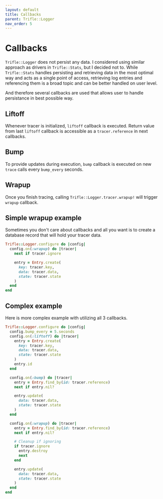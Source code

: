 ```yaml
---
layout: default
title: Callbacks
parent: Trifle::Logger
nav_order: 5
---
```


# Callbacks

`Trifle::Logger` does not persist any data. I considered using similar approach as drivers in `Trifle::Stats`, but I decided not to. While `Trifle::Stats` handles persisting and retrieving data in the most optimal way and acts as a single point of access, retrieving log entries and referencing them is a broad topic and can be better handled on user level.

And therefore several callbacks are used that allows user to handle persistance in best possible way.

## Liftoff

Whenever tracer is initialized, `liftoff` callback is executed. Return value from last `liftoff` callback is accessible as a `tracer.reference` in next callbacks.

## Bump

To provide updates during execution, `bump` callback is executed on new `trace` calls every `bump_every` seconds.

## Wrapup

Once you finish tracing, calling `Trifle::Logger.tracer.wrapup!` will trigger `wrapup` callback.

## Simple wrapup example

Sometimes you don't care about callbacks and all you want is to create a database record that will hold your tracer data.

```ruby
Trifle::Logger.configure do |config|
  config.on(:wrapup) do |tracer|
    next if tracer.ignore

    entry = Entry.create(
      key: tracer.key,
      data: tracer.data,
      state: tracer.state
    )
  end
end
```

## Complex example

Here is more complex example with utilizing all 3 callbacks.

```ruby
Trifle::Logger.configure do |config|
  config.bump_every = 5.seconds
  config.on(:liftoff) do |tracer|
    entry = Entry.create(
      key: tracer.key,
      data: tracer.data,
      state: tracer.state
    )
    entry.id
  end

  config.on(:bump) do |tracer|
    entry = Entry.find_by(id: tracer.reference)
    next if entry.nil?

    entry.update(
      data: tracer.data,
      state: tracer.state
    )
  end

  config.on(:wrapup) do |tracer|
    entry = Entry.find_by(id: tracer.reference)
    next if entry.nil?

    # Cleanup if ignoring
    if tracer.ignore
      entry.destroy
      next
    end

    entry.update(
      data: tracer.data,
      state: tracer.state
    )
  end
end
```
